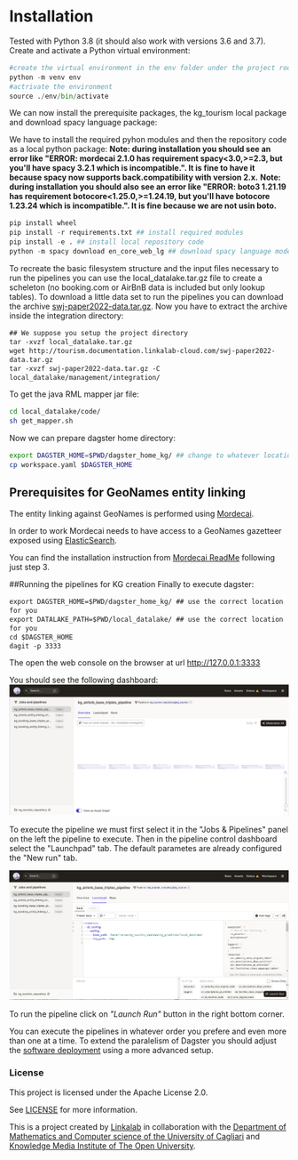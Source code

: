 # Installation


Tested with Python 3.8 (it should also work with versions 3.6 and 3.7).
Create and activate a Python virtual environment:
```python
#create the virtual environment in the env folder under the project root
python -m venv env
#actrivate the environment
source ./env/bin/activate
```
We can now install the prerequisite packages, the kg_tourism local package and download spacy language package:

We have to install the required pyhon modules and then the repository code as a local python package:
**Note: during installation you should see an error like "ERROR: mordecai 2.1.0 has requirement spacy<3.0,>=2.3, but you'll have spacy 3.2.1 which is incompatible.". It is fine to have it because spacy now supports back.compatibility with version 2.x.**
**Note: during installation you should also see an error like "ERROR: boto3 1.21.19 has requirement botocore<1.25.0,>=1.24.19, but you'll have botocore 1.23.24 which is incompatible.". It is fine because we are not usin boto.**

```python
pip install wheel
pip install -r requirements.txt ## install required modules
pip install -e . ## install local repository code
python -m spacy download en_core_web_lg ## download spacy language model for english
```

To recreate the basic filesystem structure and the input files necessary to run the pipelines you can use the local_datalake.tar.gz file to create a scheleton (no booking.com or AirBnB data is included but only lookup tables).
To download a little data set to run the pipelines you can download the archive [swj-paper2022-data.tar.gz](http://tourism.documentation.linkalab-cloud.com/swj-paper2022-data.tar.gz).
Now you have to extract the archive inside the integration directory:
```
## We suppose you setup the project directory
tar -xvzf local_datalake.tar.gz
wget http://tourism.documentation.linkalab-cloud.com/swj-paper2022-data.tar.gz
tar -xvzf swj-paper2022-data.tar.gz -C local_datalake/management/integration/
```

To get the java RML mapper jar file:
```bash
cd local_datalake/code/
sh get_mapper.sh
```

Now we can prepare dagster home directory:
```bash
export DAGSTER_HOME=$PWD/dagster_home_kg/ ## change to whatever location you prefere
cp workspace.yaml $DAGSTER_HOME
```

## Prerequisites for GeoNames entity linking
The entity linking against GeoNames is performed using [Mordecai](https://github.com/openeventdata/mordecai).

In order to work Mordecai needs to have access to a GeoNames gazetteer exposed using [ElasticSearch](https://www.elastic.co/elastic-stack/).

You can find the installation instruction from [Mordecai ReadMe](https://github.com/openeventdata/mordecai#installation-and-requirements) following just step 3.


##Running the pipelines for KG creation
Finally to execute dagster:
```
export DAGSTER_HOME=$PWD/dagster_home_kg/ ## use the correct location for you
export DATALAKE_PATH=$PWD/local_datalake/ ## use the correct location for you
cd $DAGSTER_HOME
dagit -p 3333
```
The open the web console on the browser at url http://127.0.0.1:3333

You should see the following dashboard:
![Dagster initial screen](imgs/dagster_screen.png)

To execute the pipeline we must first select it in the "Jobs & Pipelines" panel on the left the pipeline to execute.
Then in the pipeline control dashboard select the "Launchpad" tab. The default parametes are already configured the "New run" tab.

![Dagster initial screen](imgs/dagster_run_pipeline.png)

To run the pipeline click on *"Launch Run"* button in the right bottom corner.

You can execute the pipelines in whatever order you prefere and even more than one at a time. To extend the paralelism of Dagster you should adjust the [software deployment](https://docs.dagster.io/deployment/overview) using a more advanced setup.


### License ###

This project is licensed under the Apache License 2.0.

See [LICENSE](LICENSE.txt) for more information.

This is a project created by [Linkalab](http://www.linkalab.it) in collaboration with the [Department of Mathematics and Computer science of the University of Cagliari](https://unica.it/unica/en/dip_matinfo.page) and [Knowledge Media Institute of The Open University](https://kmi.open.ac.uk/).